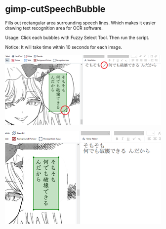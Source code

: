 # gimp-cutSpeechBubble
Fills out rectangular area surrounding speech lines. Which makes it easier drawing text recognition area for OCR software.

Usage: Click each bubbles with Fuzzy Select Tool. Then run the script.

Notice: It will take time within 10 seconds for each image.
<br/><br/>
![bad](https://raw.githubusercontent.com/rosenrose/gimp-cutSpeechBubble/master/pic1.png)
<br/><br/>
![good](https://raw.githubusercontent.com/rosenrose/gimp-cutSpeechBubble/master/pic2.png)
